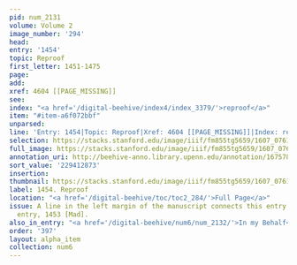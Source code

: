 ```yaml
---
pid: num_2131
volume: Volume 2
image_number: '294'
head:
entry: '1454'
topic: Reproof
first_letter: 1451-1475
page:
add:
xref: 4604 [[PAGE_MISSING]]
see:
index: "<a href='/digital-beehive/index4/index_3379/'>reproof</a>"
item: "#item-a6f072bbf"
unparsed:
line: 'Entry: 1454|Topic: Reproof|Xref: 4604 [[PAGE_MISSING]]|Index: reproof|#item-a6f072bbf'
selection: https://stacks.stanford.edu/image/iiif/fm855tg5659/1607_0761/895,2873,2816,689/full/0/default.jpg
full_image: https://stacks.stanford.edu/image/iiif/fm855tg5659/1607_0761/full/full/0/default.jpg
annotation_uri: http://beehive-anno.library.upenn.edu/annotation/1675787467379
sort_value: '229412873'
insertion:
thumbnail: https://stacks.stanford.edu/image/iiif/fm855tg5659/1607_0761/895,2873,600,180/250,/0/default.jpg
label: 1454. Reproof
location: "<a href='/digital-beehive/toc/toc2_284/'>Full Page</a>"
issue: A line in the left margin of the manuscript connects this entry to the previous
  entry, 1453 [Mad].
also_in_entry: "<a href='/digital-beehive/num6/num_2132/'>In my Behalf</a>"
order: '397'
layout: alpha_item
collection: num6
---
```

